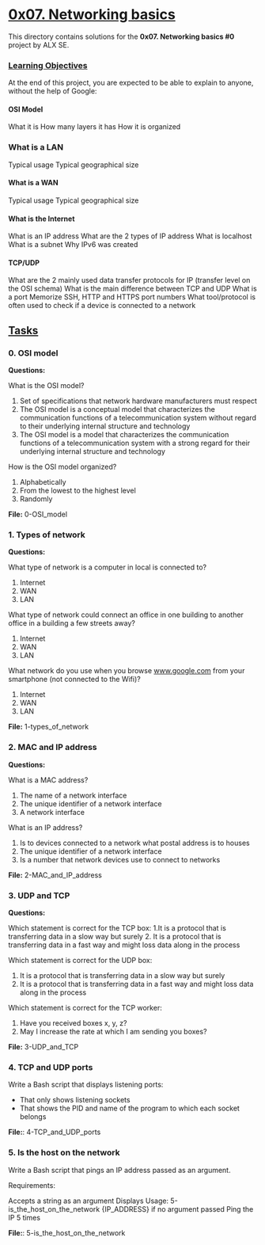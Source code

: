 # <u>0x07. Networking basics </u>

This directory contains solutions for the <b>0x07. Networking basics #0</b> project by ALX SE.

### <u>Learning Objectives </u>
At the end of this project, you are expected to be able to explain to anyone, without the help of Google:

#### OSI Model
What it is
How many layers it has
How it is organized

### What is a LAN
Typical usage
Typical geographical size

#### What is a WAN
Typical usage
Typical geographical size

#### What is the Internet
What is an IP address
What are the 2 types of IP address
What is localhost
What is a subnet
Why IPv6 was created

#### TCP/UDP
What are the 2 mainly used data transfer protocols for IP (transfer level on the OSI schema)
What is the main difference between TCP and UDP
What is a port
Memorize SSH, HTTP and HTTPS port numbers
What tool/protocol is often used to check if a device is connected to a network

## <u>Tasks</u>

### 0. OSI model

<b> Questions:</b>

What is the OSI model?

1. Set of specifications that network hardware manufacturers must respect
2. The OSI model is a conceptual model that characterizes the communication functions of a telecommunication system without regard to their underlying internal structure and technology
3. The OSI model is a model that characterizes the communication functions of a telecommunication system with a strong regard for their underlying internal structure and technology

How is the OSI model organized?

1. Alphabetically
2. From the lowest to the highest level
3. Randomly

<b>File:</b> 0-OSI_model

### 1. Types of network

<b>Questions:</b>

What type of network is a computer in local is connected to?

1. Internet
2. WAN
3. LAN

What type of network could connect an office in one building to another office in a building a few streets away?

1. Internet
2. WAN
3. LAN

What network do you use when you browse www.google.com from your smartphone (not connected to the Wifi)?

1. Internet
2. WAN
3. LAN


<b>File:</b> 1-types_of_network


### 2. MAC and IP address

<b>Questions:</b>

What is a MAC address?

1. The name of a network interface
2. The unique identifier of a network interface
3. A network interface

What is an IP address?

1. Is to devices connected to a network what postal address is to houses
2. The unique identifier of a network interface
3. Is a number that network devices use to connect to networks


<b>File:</b> 2-MAC_and_IP_address


### 3. UDP and TCP

<b>Questions:</b>

Which statement is correct for the TCP box:
1.It is a protocol that is transferring data in a slow way but surely
2. It is a protocol that is transferring data in a fast way and might loss data along in the process

Which statement is correct for the UDP box:
1. It is a protocol that is transferring data in a slow way but surely
2. It is a protocol that is transferring data in a fast way and might loss data along in the process

Which statement is correct for the TCP worker:
1. Have you received boxes x, y, z?
2. May I increase the rate at which I am sending you boxes?

<b>File:</b> 3-UDP_and_TCP


### 4. TCP and UDP ports

Write a Bash script that displays listening ports:

- That only shows listening sockets
- That shows the PID and name of the program to which each socket belongs

<b>File:</b>: 4-TCP_and_UDP_ports



### 5. Is the host on the network

Write a Bash script that pings an IP address passed as an argument.

Requirements:

Accepts a string as an argument
Displays Usage: 5-is_the_host_on_the_network {IP_ADDRESS} if no argument passed
Ping the IP 5 times

<b>File:</b>: 5-is_the_host_on_the_network

